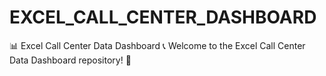 # EXCEL_CALL_CENTER_DASHBOARD
 📊 Excel Call Center Data Dashboard 📞  Welcome to the Excel Call Center Data Dashboard repository! 🚀
